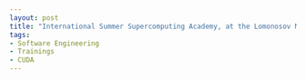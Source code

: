 ```yaml
---
layout: post
title: "International Summer Supercomputing Academy, at the Lomonosov Moscow State University"
tags:
- Software Engineering
- Trainings
- CUDA
---
```

